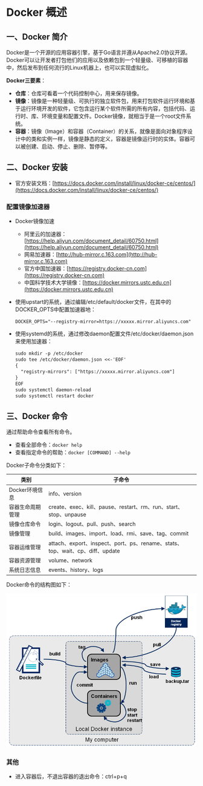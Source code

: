 # Docker 概述

## 一、Docker 简介

Docker是一个开源的应用容器引擎，基于Go语言并遵从Apache2.0协议开源。Docker可以让开发者打包他们的应用以及依赖包到一个轻量级、可移植的容器中，然后发布到任何流行的Linux机器上，也可以实现虚拟化。

**Docker三要素**：

- **仓库**：仓库可看着一个代码控制中心，用来保存镜像。
- **镜像**：镜像是一种轻量级、可执行的独立软件包，用来打包软件运行环境和基于运行环境开发的软件，它包含运行某个软件所需的所有内容，包括代码、运行时、库、环境变量和配置文件。Docker镜像，就相当于是一个root文件系统。
- **容器**：镜像（Image）和容器（Container）的关系，就像是面向对象程序设计中的类和实例一样，镜像是静态的定义，容器是镜像运行时的实体。容器可以被创建、启动、停止、删除、暂停等。

## 二、Docker 安装

* 官方安装文档：[https://docs.docker.com/install/linux/docker-ce/centos/](https://docs.docker.com/install/linux/docker-ce/centos/)

### 配置镜像加速器

* Docker镜像加速
  - 阿里云的加速器：[https://help.aliyun.com/document_detail/60750.html](https://help.aliyun.com/document_detail/60750.html) 
  - 网易加速器：[http://hub-mirror.c.163.com](http://hub-mirror.c.163.com)
  - 官方中国加速器：[https://registry.docker-cn.com](https://registry.docker-cn.com)
  - 中国科学技术大学镜像：[https://docker.mirrors.ustc.edu.cn](https://docker.mirrors.ustc.edu.cn)

* 使用upstart的系统，通过编辑/etc/default/docker文件，在其中的DOCKER_OPTS中配置加速器地：
  ```shell
  DOCKER_OPTS="--registry-mirror=https://xxxxx.mirror.aliyuncs.com"
  ```

* 使用systemd的系统，通过修改daemon配置文件/etc/docker/daemon.json来使用加速器：

  ```shell
  sudo mkdir -p /etc/docker
  sudo tee /etc/docker/daemon.json <<-'EOF'
  {
    "registry-mirrors": ["https://xxxxx.mirror.aliyuncs.com"]
  }
  EOF
  sudo systemctl daemon-reload
  sudo systemctl restart docker
  ```

## 三、Docker 命令

通过帮助命令查看所有命令。

- 查看全部命令：`docker help`
- 查看指定命令的帮助：`docker [COMMAND] --help`

Docker子命令分类如下：

| 类别 | 子命令 |
| --- | --- |
| Docker环境信息 | info、version |
| 容器生命周期管理 | create、exec、kill、pause、restart、rm、run、start、stop、unpause |
| 镜像仓库命令 | login、logout、pull、push、search |
| 镜像管理 | build、images、import、load、rmi、save、tag、commit |
| 容器运维管理 | attach、export、inspect、port、ps、rename、stats、top、wait、cp、diff、update |
| 容器资源管理 | volume、network |
| 系统日志信息 | events、history、logs |

Docker命令的结构图如下：

![docker命令](../assets/images/docker-command.png)

### 其他

- 进入容器后，不退出容器的退出命令：ctrl+p+q